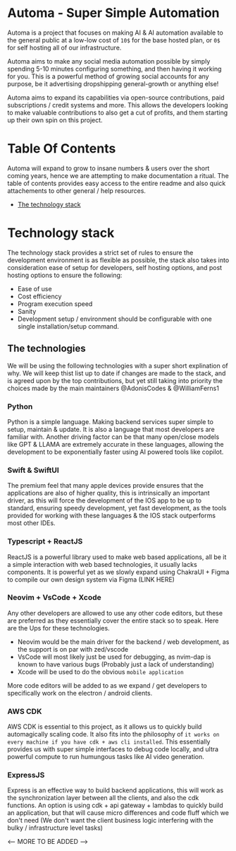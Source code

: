 # Automa - Super Simple Automation
Automa is a project that focuses on making AI & AI automation available to the general public at a low-low cost of `10$` for the base hosted plan, or `0$` for self hosting all of our infrastructure.

Automa aims to make any social media automation possible by simply spending 5-10 minutes configuring something, and then having it working for you. This is a powerful method of growing social accounts for any purpose, be it advertising dropshipping general-growth or anything else!

Automa aims to expand its capabilities via open-source contributions, paid subscriptions / credit systems and more. This allows the developers looking to make valuable contributions to also get a cut of profits, and them starting up their own spin on this project.


# Table Of Contents
Automa will expand to grow to insane numbers & users over the short coming years, hence we are attempting to make documentation a ritual. The table of contents provides easy access to the entire readme and also quick attachements to other general / help resources.
- [The technology stack](#technology-stack)


# Technology stack
The technology stack provides a strict set of rules to ensure the development environment is as flexible as possible, the stack also takes into consideration ease of setup for developers, self hosting options, and post hosting options to ensure the following:
- Ease of use
- Cost efficiency
- Program execution speed
- Sanity
- Development setup / environment should be configurable with one single installation/setup command.

## The technologies
We will be using the following technologies with a super short explination of why. We will keep thist list up to date if changes are made to the stack, and is agreed upon by the top contributions, but yet still taking into priority the choices made by the main maintainers @AdonisCodes & @WilliamFerns1
  
  ### Python
  Python is a simple language. Making backend services super simple to setup, maintain & update. It is also a language that most developers are familiar with. Another driving factor can be that many open/close models like GPT & LLAMA are extremely accurate in these languages, allowing the development to be exponentially faster using AI powered tools like copilot.
  
  ### Swift & SwiftUI
  The premium feel that many apple devices provide ensures that the applications are also of higher quality, this is intrinsically an important driver, as this will force the development of the IOS app to be up to standard, ensuring speedy development, yet fast development, as the tools provided for working with these languages & the IOS stack outperforms most other IDEs.
  
  ### Typescript + ReactJS
  ReactJS is a powerful library used to make web based applications, all be it a simple interaction with web based technologies, it usually lacks components. It is powerful yet as we slowly expand using ChakraUI + Figma to compile our own design system via Figma (LINK HERE)
  
  ### Neovim + VsCode + Xcode
  Any other developers are allowed to use any other code editors, but these are preferred as they essentially cover the entire stack so to speak. Here are the Ups for these technologies.
  - Neovim would be the main driver for the backend / web development, as the support is on par with zed/vscode
  - VsCode will most likely just be used for debugging, as nvim-dap is known to have various bugs (Probably just a lack of understanding)
  - Xcode will be used to do the obvious `mobile application`
  
  More code editors will be added to as we expand / get developers to specifically work on the electron / android clients.
  
  ### AWS CDK
  AWS CDK is essential to this project, as it allows us to quickly build automagically scaling code. It also fits into the philosophy of `it works on every machine if you have cdk + aws cli installed`. This essentially provides us with super simple interfaces to debug code locally, and ultra powerful compute to run humungous tasks like AI video generation.

  ### ExpressJS
  Express is an effective way to build backend applications, this will work as the synchronization layer between all the clients, and also the cdk functions. An option is using cdk + api gateway + lambdas to quickly build an application, but that will cause micro differences and code fluff which we don't need (We don't want the client business logic interfering with the bulky / infrastructure level tasks)

  <-- MORE TO BE ADDED -->
